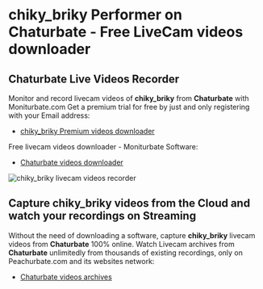 # chiky_briky Performer on Chaturbate - Free LiveCam videos downloader

## Chaturbate Live Videos Recorder

Monitor and record livecam videos of **chiky_briky** from **Chaturbate** with Moniturbate.com
Get a premium trial for free by just and only registering with your Email address:
* [chiky_briky Premium videos downloader](https://moniturbate.com/request-demo-licence-key.html)

Free livecam videos downloader - Moniturbate Software:
* [Chaturbate videos downloader](https://moniturbate.com/moniturbate-download-software.html)

![chiky_briky livecam videos recorder](https://peachurnet.com/templates/moniturbate-software.png)


## Capture chiky_briky videos from the Cloud and watch your recordings on Streaming

Without the need of downloading a software, capture **chiky_briky** livecam videos from **Chaturbate** 100% online.
Watch Livecam archives from **Chaturbate** unlimitedly from thousands of existing recordings, only on Peachurbate.com and its websites network:
* [Chaturbate videos archives](https://peachurnet.com/)
